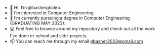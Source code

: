 - 👋 Hi, I’m @basherghaleb.
- 👀 I’m interested in Computer Engineering.
- 🌱 I’m currently pursuing a degree in Computer Engineering (GRADUATING MAY 2023).
- 💻 Feel free to browse around my repository and check out all the work I've done in-school and side-projects.
- 📫 You can reach me through my email gbasher2023@gmail.com
